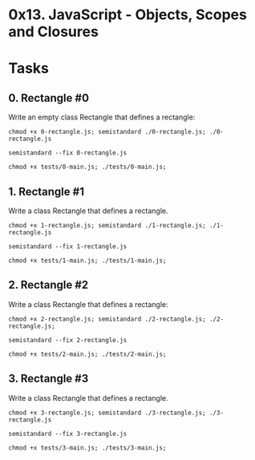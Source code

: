 # 0x13. JavaScript - Objects, Scopes and Closures

# Tasks
## 0. Rectangle #0 
Write an empty class Rectangle that defines a rectangle:

`chmod +x 0-rectangle.js; semistandard ./0-rectangle.js; ./0-rectangle.js`

`semistandard --fix 0-rectangle.js`

`chmod +x tests/0-main.js; ./tests/0-main.js;`

## 1. Rectangle #1
Write a class Rectangle that defines a rectangle.

`chmod +x 1-rectangle.js; semistandard ./1-rectangle.js; ./1-rectangle.js`

`semistandard --fix 1-rectangle.js`

`chmod +x tests/1-main.js; ./tests/1-main.js;`


## 2. Rectangle #2
Write a class Rectangle that defines a rectangle:

`chmod +x 2-rectangle.js; semistandard ./2-rectangle.js; ./2-rectangle.js;`

`semistandard --fix 2-rectangle.js`

`chmod +x tests/2-main.js; ./tests/2-main.js;`

## 3. Rectangle #3
Write a class Rectangle that defines a rectangle.

`chmod +x 3-rectangle.js; semistandard ./3-rectangle.js; ./3-rectangle.js`

`semistandard --fix 3-rectangle.js`

`chmod +x tests/3-main.js; ./tests/3-main.js;`

## 